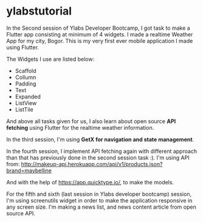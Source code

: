 # ylabstutorial

In the Second session of Ylabs Developer Bootcamp, I got task to make a Flutter app consisting at minimum of 4 widgets.
I made a realtime Weather App for my city, Bogor. This is my very first ever mobile application I made using Flutter.

The Widgets I use are listed below:
- Scaffold
- Collumn
- Padding
- Text
- Expanded
- ListView
- ListTile

And above all tasks given for us, I also learn about open source **API fetching** using Flutter for the realtime weather information. 

In the third session, I'm using **GetX for navigation and state management**. 

In the fourth session, I implement API fetching again with different approach than that has previously done in the second session task :).
I'm using API from:
http://makeup-api.herokuapp.com/api/v1/products.json?brand=maybelline

And with the help of https://app.quicktype.io/, to make the models.

For the fifth and sixth (last session in Ylabs developer bootcamp) session, I'm using screenutils widget in order to make the application responsive in any screen size. I'm making a news list, and news content article from open source API. 
